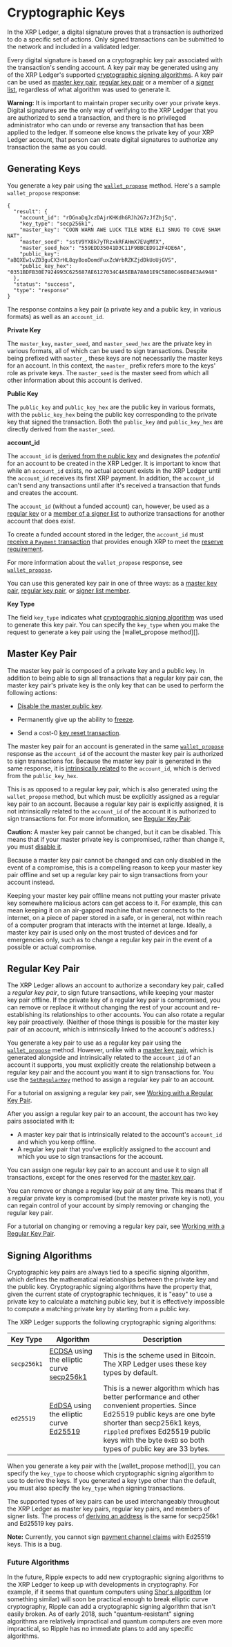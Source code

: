 # Cryptographic Keys

In the XRP Ledger, a digital signature proves that a transaction is authorized to do a specific set of actions. Only signed transactions can be submitted to the network and included in a validated ledger. <!-- STYLE_OVERRIDE: is authorized to -->

Every digital signature is based on a cryptographic key pair associated with the transaction's sending account. A key pair may be generated using any of the XRP Ledger's supported [cryptographic signing algorithms](#signing-algorithms). A key pair can be used as [master key pair](#master-key-pair), [regular key pair](#regular-key-pair) or a member of a [signer list](reference-transaction-format.html#multi-signing), regardless of what algorithm was used to generate it.

**Warning:** It is important to maintain proper security over your private keys. Digital signatures are the only way of verifying to the XRP Ledger that you are authorized to send a transaction, and there is no privileged administrator who can undo or reverse any transaction that has been applied to the ledger. If someone else knows the private key of your XRP Ledger account, that person can create digital signatures to authorize any transaction the same as you could.

## Generating Keys

You generate a key pair using the [`wallet_propose`](reference-rippled.html#wallet-propose) method. Here's a sample `wallet_propose` response:

```
{
  "result": {
    "account_id": "rDGnaDqJczDAjrKHKdhGRJh2G7zJfZhj5q",
    "key_type": "secp256k1",
    "master_key": "COON WARN AWE LUCK TILE WIRE ELI SNUG TO COVE SHAM NAT",
    "master_seed": "sstV9YX8k7yTRzxkRFAHmX7EVqMfX",
    "master_seed_hex": "559EDD35041D3C11F9BBCED912F4DE6A",
    "public_key": "aBQXEw1vZD3guCX3rHL8qy8ooDomdFuxZcWrbRZKZjdDkUoUjGVS",
    "public_key_hex": "0351BDFB30E7924993C625687AE6127034C4A5EBA78A01E9C58B0C46E04E3A4948"
  },
  "status": "success",
  "type": "response"
}
```

The response contains a key pair (a private key and a public key, in various formats) as well as an `account_id`.

**Private Key**

The `master_key`, `master_seed`, and `master_seed_hex` are the private key in various formats, all of which can be used to sign transactions. Despite being prefixed with `master_`, these keys are not necessarily the master keys for an account. In this context, the `master_` prefix refers more to the keys' role as private keys. The `master_seed` is the master seed from which all other information about this account is derived.

**Public Key**

The `public_key` and `public_key_hex` are the public key in various formats, with the `public_key_hex` being the public key corresponding to the private key that signed the transaction. Both the `public_key` and `public_key_hex` are directly derived from the `master_seed`.

**account_id**

The `account_id` is [derived from the public key](accounts.html#address-encoding) and designates the *potential* for an account to be created in the XRP Ledger. It is important to know that while an `account_id` exists, no actual account exists in the XRP Ledger until the `account_id` receives its first XRP payment. In addition, the `account_id` can't send any transactions until after it's received a transaction that funds and creates the account.

The `account_id` (without a funded account) can, however, be used as a [regular key](#regular-key-pair) or a [member of a signer list](reference-transaction-format.html#multi-signing) to authorize transactions for another account that does exist.

To create a funded account stored in the ledger, the `account_id` must [receive a `Payment` transaction](reference-transaction-format.html#creating-accounts) that provides enough XRP to meet the [reserve requirement](reserves.html).

For more information about the `wallet_propose` response, see [`wallet_propose`](reference-rippled.html#wallet-propose).

You can use this generated key pair in one of three ways: as a [master key pair](#master-key-pair), [regular key pair](#regular-key-pair), or [signer list member](reference-transaction-format.html#multi-signing).

**Key Type**

The field `key_type` indicates what [cryptographic signing algorithm](#signing-algorithms) was used to generate this key pair. You can specify the `key_type` when you make the request to generate a key pair using the [wallet_propose method][].


## Master Key Pair

The master key pair is composed of a private key and a public key. In addition to being able to sign all transactions that a regular key pair can, the master key pair's private key is the only key that can be used to perform the following actions:

* [Disable the master public key](reference-transaction-format.html#accountset-flags).

* Permanently give up the ability to [freeze](freeze.html#no-freeze).

* Send a cost-0 [key reset transaction](transaction-cost.html#key-reset-transaction).

The master key pair for an account is generated in the same [`wallet_propose`](reference-rippled.html#wallet-propose) response as the `account_id` of the account the master key pair is authorized to sign transactions for. Because the master key pair is generated in the same response, it is [intrinsically related](accounts.html#address-encoding) to the `account_id`, which is derived from the `public_key_hex`.

This is as opposed to a regular key pair, which is also generated using the `wallet_propose` method, but which must be explicitly assigned as a regular key pair to an account. Because a regular key pair is explicitly assigned, it is not intrinsically related to the `account_id` of the account it is authorized to sign transactions for. For more information, see [Regular Key Pair](#regular-key-pair).

**Caution:** A master key pair cannot be changed, but it can be disabled. This means that if your master private key is compromised, rather than change it, you must [disable it](reference-transaction-format.html#accountset-flags).

Because a master key pair cannot be changed and can only disabled in the event of a compromise, this is a compelling reason to keep your master key pair offline and set up a regular key pair to sign transactions from your account instead.

Keeping your master key pair offline means not putting your master private key somewhere malicious actors can get access to it. For example, this can mean keeping it on an air-gapped machine that never connects to the internet, on a piece of paper stored in a safe, or in general, not within reach of a computer program that interacts with the internet at large. Ideally, a master key pair is used only on the most trusted of devices and for emergencies only, such as to change a regular key pair in the event of a possible or actual compromise.


## Regular Key Pair

The XRP Ledger allows an account to authorize a secondary key pair, called a _regular key pair_, to sign future transactions, while keeping your master key pair offline. If the private key of a regular key pair is compromised, you can remove or replace it without changing the rest of your account and re-establishing its relationships to other accounts. You can also rotate a regular key pair proactively. (Neither of those things is possible for the master key pair of an account, which is intrinsically linked to the account's address.)

You generate a key pair to use as a regular key pair using the [`wallet_propose`](reference-rippled.html#wallet-propose) method. However, unlike with a [master key pair](#master-key-pair), which is generated alongside and intrinsically related to the `account_id` of an account it supports, you must explicitly create the relationship between a regular key pair and the account you want it to sign transactions for. You use the [`SetRegularKey`](reference-transaction-format.html#setregularkey) method to assign a regular key pair to an account.

For a tutorial on assigning a regular key pair, see [Working with a Regular Key Pair](tutorial-regular-keys.html).

After you assign a regular key pair to an account, the account has two key pairs associated with it:

* A master key pair that is intrinsically related to the account's `account_id` and which you keep offline.
* A regular key pair that you've explicitly assigned to the account and which you use to sign transactions for the account.

You can assign one regular key pair to an account and use it to sign all transactions, except for the ones reserved for the [master key pair](#master-key-pair).

You can remove or change a regular key pair at any time. This means that if a regular private key is compromised (but the master private key is not), you can regain control of your account by simply removing or changing the regular key pair.

For a tutorial on changing or removing a regular key pair, see [Working with a Regular Key Pair](tutorial-regular-keys.html).


## Signing Algorithms

Cryptographic key pairs are always tied to a specific signing algorithm, which defines the mathematical relationships between the private key and the public key. Cryptographic signing algorithms have the property that, given the current state of cryptographic techniques, it is "easy" to use a private key to calculate a matching public key, but it is effectively impossible to compute a matching private key by starting from a public key.

The XRP Ledger supports the following cryptographic signing algorithms:

| Key Type    | Algorithm | Description |
|-------------|-----------|---|
| `secp256k1` | [ECDSA](https://csrc.nist.gov/CSRC/media/Projects/Cryptographic-Algorithm-Validation-Program/documents/dss2/ecdsa2vs.pdf) using the elliptic curve [secp256k1](https://en.bitcoin.it/wiki/Secp256k1) | This is the scheme used in Bitcoin. The XRP Ledger uses these key types by default. |
| `ed25519` | [EdDSA](https://tools.ietf.org/html/rfc8032) using the elliptic curve [Ed25519](https://ed25519.cr.yp.to/) | This is a newer algorithm which has better performance and other convenient properties. Since Ed25519 public keys are one byte shorter than secp256k1 keys, `rippled` prefixes Ed25519 public keys with the byte `0xED` so both types of public key are 33 bytes. |

When you generate a key pair with the [wallet_propose method][], you can specify the `key_type` to choose which cryptographic signing algorithm to use to derive the keys. If you generated a key type other than the default, you must also specify the `key_type` when signing transactions.

The supported types of key pairs can be used interchangeably throughout the XRP Ledger as master key pairs, regular key pairs, and members of signer lists. The process of [deriving an address](accounts.html#address-encoding) is the same for secp256k1 and Ed25519 key pairs.

**Note:** Currently, you cannot sign [payment channel claims](tutorial-paychan.html) with Ed25519 keys. This is a bug.

### Future Algorithms

In the future, Ripple expects to add new cryptographic signing algorithms to the XRP Ledger to keep up with developments in cryptography. For example, if it seems that quantum computers using [Shor's algorithm](https://en.wikipedia.org/wiki/Shor's_algorithm) (or something similar) will soon be practical enough to break elliptic curve cryptography, Ripple can add a cryptographic signing algorithm that isn't easily broken. As of early 2018, such "quantum-resistant" signing algorithms are relatively impractical and quantum computers are even more impractical, so Ripple has no immediate plans to add any specific algorithms.

